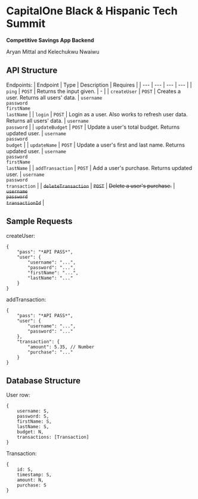 # CapitalOne Black & Hispanic Tech Summit

**Competitive Savings App Backend**

Aryan Mittal and Kelechukwu Nwaiwu

## API Structure

Endpoints:
| Endpoint | Type | Description | Requires |
| --- | --- | --- | --- |
| ```ping``` | ```POST``` | Returns the input given. | - |
| ```createUser``` | ```POST``` | Creates a user. Returns all users' data. | ```username```<br />```password```<br />```firstName```<br />```lastName``` |
| ```login``` | ```POST``` | Login as a user. Also works to refresh user data. Returns all users' data. | ```username```<br />```password``` |
| ```updateBudget``` | ```POST``` | Update a user's total budget. Returns updated user. | ```username```<br />```password```<br />```budget``` |
| ```updateName``` | ```POST``` | Update a user's first and last name. Returns updated user. | ```username```<br />```password```<br />```firstName```<br />```lastName``` |
| ```addTransaction``` | ```POST``` | Add a user's purchase. Returns updated user. | ```username```<br />```password```<br />```transaction``` |
| ~~```deleteTransaction```~~ | ~~```POST```~~ | ~~Delete a user's purchase.~~ | ~~```username```<br />```password```<br />```transactionId```~~ |

## Sample Requests

createUser:
```
{
    "pass": "*API PASS*",
    "user": {
        "username": "...",
        "password": "...",
        "firstName": "...",
        "lastName": "..."
    }
}
```

addTransaction:
```
{
    "pass": "*API PASS*",
    "user": {
        "username": "...",
        "password": "..."
    },
    "transaction": {
        "amount": 5.35, // Number
        "purchase": "..."
    }
}
```

## Database Structure

User row:
```
{
    username: S,
    password: S,
    firstName: S,
    lastName: S,
    budget: N,
    transactions: [Transaction]
}
```

Transaction:
```
{
    id: S,
    timestamp: S,
    amount: N,
    purchase: S
}
```